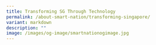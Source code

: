 ```yaml
---
title: Transforming SG Through Technology
permalink: /about-smart-nation/transforming-singapore/
variant: markdown
description: ""
image: /images/og-image/smartnationogimage.jpg
---
```

